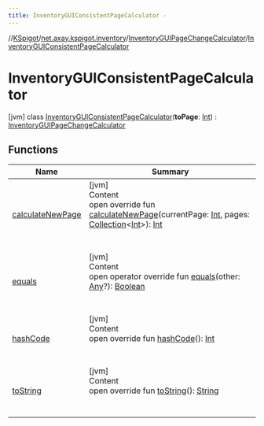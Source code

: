 ```yaml
---
title: InventoryGUIConsistentPageCalculator -
---
```

//[KSpigot](../../../index.md)/[net.axay.kspigot.inventory](../../index.md)/[InventoryGUIPageChangeCalculator](../index.md)/[InventoryGUIConsistentPageCalculator](index.md)



# InventoryGUIConsistentPageCalculator  
 [jvm] class [InventoryGUIConsistentPageCalculator](index.md)(**toPage**: [Int](https://kotlinlang.org/api/latest/jvm/stdlib/kotlin/-int/index.html)) : [InventoryGUIPageChangeCalculator](../index.md)   


## Functions  
  
|  Name|  Summary| 
|---|---|
| [calculateNewPage](calculate-new-page.md)| [jvm]  <br>Content  <br>open override fun [calculateNewPage](calculate-new-page.md)(currentPage: [Int](https://kotlinlang.org/api/latest/jvm/stdlib/kotlin/-int/index.html), pages: [Collection](https://kotlinlang.org/api/latest/jvm/stdlib/kotlin.collections/-collection/index.html)<[Int](https://kotlinlang.org/api/latest/jvm/stdlib/kotlin/-int/index.html)>): [Int](https://kotlinlang.org/api/latest/jvm/stdlib/kotlin/-int/index.html)  <br><br><br>
| [equals](../../../net.axay.kspigot.utils/-registerable-command/index.md#kotlin/Any/equals/#kotlin.Any?/PointingToDeclaration/)| [jvm]  <br>Content  <br>open operator override fun [equals](../../../net.axay.kspigot.utils/-registerable-command/index.md#kotlin/Any/equals/#kotlin.Any?/PointingToDeclaration/)(other: [Any](https://kotlinlang.org/api/latest/jvm/stdlib/kotlin/-any/index.html)?): [Boolean](https://kotlinlang.org/api/latest/jvm/stdlib/kotlin/-boolean/index.html)  <br><br><br>
| [hashCode](../../../net.axay.kspigot.utils/-registerable-command/index.md#kotlin/Any/hashCode/#/PointingToDeclaration/)| [jvm]  <br>Content  <br>open override fun [hashCode](../../../net.axay.kspigot.utils/-registerable-command/index.md#kotlin/Any/hashCode/#/PointingToDeclaration/)(): [Int](https://kotlinlang.org/api/latest/jvm/stdlib/kotlin/-int/index.html)  <br><br><br>
| [toString](../../../net.axay.kspigot.utils/-registerable-command/index.md#kotlin/Any/toString/#/PointingToDeclaration/)| [jvm]  <br>Content  <br>open override fun [toString](../../../net.axay.kspigot.utils/-registerable-command/index.md#kotlin/Any/toString/#/PointingToDeclaration/)(): [String](https://kotlinlang.org/api/latest/jvm/stdlib/kotlin/-string/index.html)  <br><br><br>

